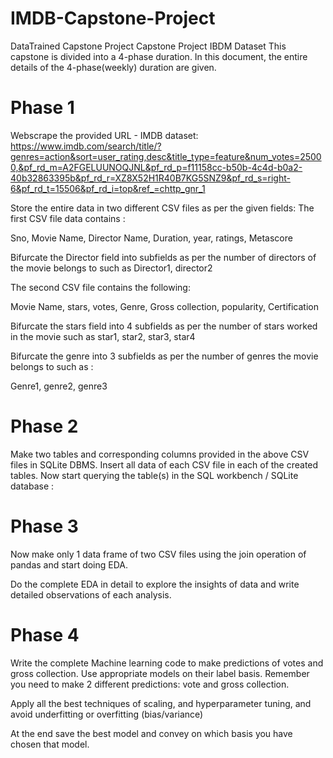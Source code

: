# IMDB-Capstone-Project
DataTrained Capstone Project
Capstone Project IBDM Dataset This capstone is divided into a 4-phase duration. In this document, the entire details of the 4-phase(weekly) duration are given.

# Phase 1

Webscrape the provided URL - IMDB dataset:
https://www.imdb.com/search/title/?genres=action&sort=user_rating,desc&title_type=feature&num_votes=25000,&pf_rd_m=A2FGELUUNOQJNL&pf_rd_p=f11158cc-b50b-4c4d-b0a2-40b32863395b&pf_rd_r=XZ8X52H1R40B7KG5SNZ9&pf_rd_s=right-6&pf_rd_t=15506&pf_rd_i=top&ref_=chttp_gnr_1

Store the entire data in two different CSV files as per the given fields:
The first CSV file data contains :

Sno, Movie Name, Director Name, Duration, year, ratings, Metascore

Bifurcate the Director field into subfields as per the number of directors of the movie belongs to such as Director1, director2

The second CSV file contains the following:

Movie Name, stars, votes, Genre, Gross collection, popularity, Certification

Bifurcate the stars field into 4 subfields as per the number of stars worked in the movie such as star1, star2, star3, star4

Bifurcate the genre into 3 subfields as per the number of genres the movie belongs to such as :

Genre1, genre2, genre3

# Phase 2

Make two tables and corresponding columns provided in the above CSV files in SQLite DBMS. Insert all data of each CSV file in each of the created tables. Now start querying the table(s) in the SQL workbench / SQLite database :

# Phase 3

Now make only 1 data frame of two CSV files using the join operation of pandas and start doing EDA.

Do the complete EDA in detail to explore the insights of data and write detailed observations of each analysis.

# Phase 4

Write the complete Machine learning code to make predictions of votes and gross collection. Use appropriate models on their label basis. Remember you need to make 2 different predictions: vote and gross collection.

Apply all the best techniques of scaling, and hyperparameter tuning, and avoid underfitting or overfitting (bias/variance)

At the end save the best model and convey on which basis you have chosen that model.
